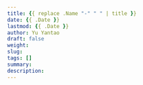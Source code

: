 ```yaml
---
title: {{ replace .Name "-" " " | title }}
date: {{ .Date }}
lastmod: {{ .Date }}
author: Yu Yantao
draft: false
weight:
slug: 
tags: []
summary: 
description: 
---
```


